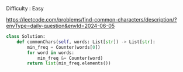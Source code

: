 Difficulty : Easy 

https://leetcode.com/problems/find-common-characters/description/?envType=daily-question&envId=2024-06-05

```python
class Solution:
    def commonChars(self, words: List[str]) -> List[str]:
        min_freq = Counter(words[0])
        for word in words:
            min_freq &= Counter(word)
        return list(min_freq.elements())
```
